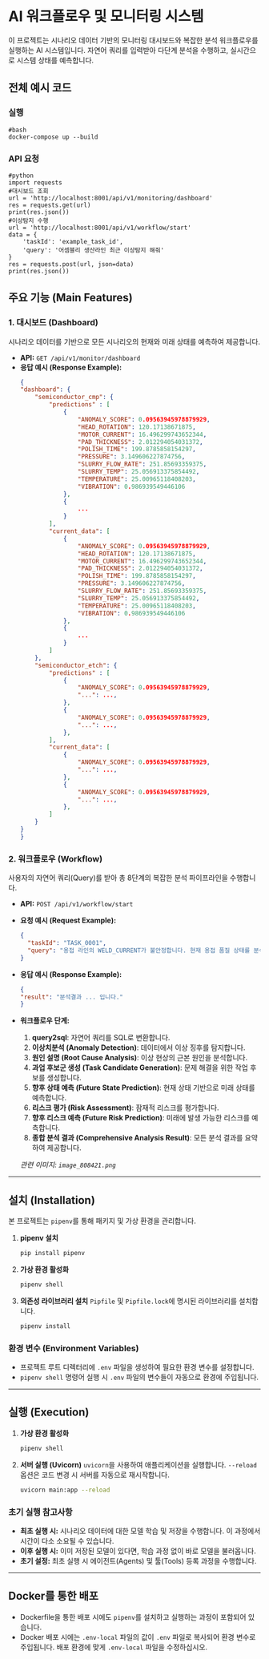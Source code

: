 # AI 워크플로우 및 모니터링 시스템

이 프로젝트는 시나리오 데이터 기반의 모니터링 대시보드와 복잡한 분석 워크플로우를 실행하는 AI 시스템입니다. 자연어 쿼리를 입력받아 다단계 분석을 수행하고, 실시간으로 시스템 상태를 예측합니다.

## 전체 예시 코드
### 실행
```
#bash
docker-compose up --build
```
### API 요청
```
#python
import requests
#대시보드 조회
url = 'http://localhost:8001/api/v1/monitoring/dashboard'
res = requests.get(url)
print(res.json())
#이상탐지 수행
url = 'http://localhost:8001/api/v1/workflow/start'
data = {
    'taskId': 'example_task_id',
    'query': '어셈블리 생산라인 최근 이상탐지 해줘'
}
res = requests.post(url, json=data)
print(res.json())
```

## 주요 기능 (Main Features)

### 1. 대시보드 (Dashboard)

시나리오 데이터를 기반으로 모든 시나리오의 현재와 미래 상태를 예측하여 제공합니다.

* **API:** `GET /api/v1/monitor/dashboard`
* **응답 예시 (Response Example):**
    ```json
    {
    "dashboard": {
        "semiconductor_cmp": {
            "predictions" : [
                {
                    "ANOMALY_SCORE": 0.09563945978879929,
                    "HEAD_ROTATION": 120.17138671875,
                    "MOTOR_CURRENT": 16.496299743652344,
                    "PAD_THICKNESS": 2.012294054031372,
                    "POLISH_TIME": 199.8785858154297,
                    "PRESSURE": 3.149606227874756,
                    "SLURRY_FLOW_RATE": 251.85693359375,
                    "SLURRY_TEMP": 25.056913375854492,
                    "TEMPERATURE": 25.00965118408203,
                    "VIBRATION": 0.986939549446106
                },
                {
                    ...
                }
            ],
            "current_data": [
                {
                    "ANOMALY_SCORE": 0.09563945978879929,
                    "HEAD_ROTATION": 120.17138671875,
                    "MOTOR_CURRENT": 16.496299743652344,
                    "PAD_THICKNESS": 2.012294054031372,
                    "POLISH_TIME": 199.8785858154297,
                    "PRESSURE": 3.149606227874756,
                    "SLURRY_FLOW_RATE": 251.85693359375,
                    "SLURRY_TEMP": 25.056913375854492,
                    "TEMPERATURE": 25.00965118408203,
                    "VIBRATION": 0.986939549446106
                },
                {
                    ...
                }
            ]
        },
        "semiconductor_etch": {
            "predictions" : [
                {
                    "ANOMALY_SCORE": 0.09563945978879929,
                    "...": ...,
                },
                {
                    "ANOMALY_SCORE": 0.09563945978879929,
                    "...": ...,
                },
            ],
            "current_data": [
                {
                    "ANOMALY_SCORE": 0.09563945978879929,
                    "...": ...,
                },
                {
                    "ANOMALY_SCORE": 0.09563945978879929,
                    "...": ...,
                },
            ]
        }
    }
    }
    ```

### 2. 워크플로우 (Workflow)

사용자의 자연어 쿼리(Query)를 받아 총 8단계의 복잡한 분석 파이프라인을 수행합니다.

* **API:** `POST /api/v1/workflow/start`
* **요청 예시 (Request Example):**
    ```json
    {
      "taskId": "TASK_0001",
      "query": "용접 라인의 WELD_CURRENT가 불안정합니다. 현재 용접 품질 상태를 분석해주세요"
    }
    ```
* **응답 예시 (Response Example):**
    ```json
    {
    "result": "분석결과 ... 입니다."
    }
    ```
* **워크플로우 단계:**
    1.  **query2sql**: 자연어 쿼리를 SQL로 변환합니다.
    2.  **이상치분석 (Anomaly Detection)**: 데이터에서 이상 징후를 탐지합니다.
    3.  **원인 설명 (Root Cause Analysis)**: 이상 현상의 근본 원인을 분석합니다.
    4.  **과업 후보군 생성 (Task Candidate Generation)**: 문제 해결을 위한 작업 후보를 생성합니다.
    5.  **향후 상태 예측 (Future State Prediction)**: 현재 상태 기반으로 미래 상태를 예측합니다.
    6.  **리스크 평가 (Risk Assessment)**: 잠재적 리스크를 평가합니다.
    7.  **향후 리스크 예측 (Future Risk Prediction)**: 미래에 발생 가능한 리스크를 예측합니다.
    8.  **종합 분석 결과 (Comprehensive Analysis Result)**: 모든 분석 결과를 요약하여 제공합니다.

    *관련 이미지: `image_808421.png`*

---

## 설치 (Installation)

본 프로젝트는 `pipenv`를 통해 패키지 및 가상 환경을 관리합니다.

1.  **pipenv 설치**
    ```bash
    pip install pipenv
    ```

2.  **가상 환경 활성화**
    ```bash
    pipenv shell
    ```

3.  **의존성 라이브러리 설치**
    `Pipfile` 및 `Pipfile.lock`에 명시된 라이브러리를 설치합니다.
    ```bash
    pipenv install
    ```

### 환경 변수 (Environment Variables)

* 프로젝트 루트 디렉터리에 `.env` 파일을 생성하여 필요한 환경 변수를 설정합니다.
* `pipenv shell` 명령어 실행 시 `.env` 파일의 변수들이 자동으로 환경에 주입됩니다.

---

## 실행 (Execution)

1.  **가상 환경 활성화**
    ```bash
    pipenv shell
    ```

2.  **서버 실행 (Uvicorn)**
    `uvicorn`을 사용하여 애플리케이션을 실행합니다. `--reload` 옵션은 코드 변경 시 서버를 자동으로 재시작합니다.
    ```bash
    uvicorn main:app --reload
    ```

### 초기 실행 참고사항

* **최초 실행 시:** 시나리오 데이터에 대한 모델 학습 및 저장을 수행합니다. 이 과정에서 시간이 다소 소요될 수 있습니다.
* **이후 실행 시:** 이미 저장된 모델이 있다면, 학습 과정 없이 바로 모델을 불러옵니다.
* **초기 설정:** 최초 실행 시 에이전트(Agents) 및 툴(Tools) 등록 과정을 수행합니다.

---

## Docker를 통한 배포

* Dockerfile을 통한 배포 시에도 `pipenv`를 설치하고 실행하는 과정이 포함되어 있습니다.
* Docker 배포 시에는 `.env-local` 파일의 값이 `.env` 파일로 복사되어 환경 변수로 주입됩니다. 배포 환경에 맞게 `.env-local` 파일을 수정하십시오.